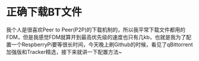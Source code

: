 # 正确下载BT文件

我个人是很喜欢Peer to Peer(P2P)的下载机制的，所以我平常下载文件都用的FDM，但是我感觉FDM就算开到最高优先级的速度也只有几kb，也就是我为了配置一个RespberryPi要等很长时间，今天晚上刷Github的时候，看见了qBittorrent加强版和Tracker精选，接下来就讲一下配置方法~

